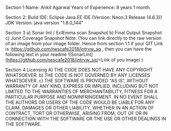 Section 1
	Name: Ankit Agarwal
	Years of Experience: 8 years 1 month

Section 2: 
	Build IDE: Eclipse Java EE IDE (Version: Neon.3 Release (4.6.3))
	JDK Version: java version "1.8.0_144"

Section 3 
a)	Sonar lint / EclEmma scan Snapshot 
b)	Final Output Snapshot 
c)	Junit Coverage Snapshot
Note: (You can link directly to the raw version of an image from your image folder. Hence from section 1.1 if your GIT Link is :https://github.com/nescafe2018/intrvw_sq , then you can have the following text in your readme ![SonarLint] (https://github.com/nescafe2018/intrvw_sq/<Link of you image) )

Section 4 
Licensing 
A)	THE CODE DOES NOT HAVE ANY COPYRIGHT WHATSOEVER. 
b)	THE CODE IS NOT GOVERNED BY ANY LICENSES WHATSOEVER. 
c)	THE SOFTWARE IS PROVIDED "AS IS", WITHOUT WARRANTY OF ANY KIND, EXPRESS OR IMPLIED, INCLUDING BUT NOT LIMITED TO THE WARRANTIES OF MERCHANTABILITY, FITNESS FOR A PARTICULAR PURPOSE AND NONINFRINGEMENT. IN NO EVENT SHALL THE AUTHORS OR USERS OF THE CODE WOULD BE LIABLE FOR ANY CLAIM, DAMAGES OR OTHER LIABILITY, WHETHER IN AN ACTION OF CONTRACT, TORT OR OTHERWISE, ARISING FROM, OUT OF OR IN CONNECTION WITH THE SOFTWARE OR THE USE OR OTHER DEALINGS IN THE SOFTWARE.
